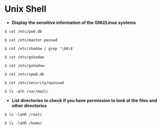# Unix Shell

- **Display the sensitive information of the GNU/Linux systems**

`$ cat /etc/pwd.db`

`$ cat /etc/master.passwd`

`$ cat /etc/shadow | grep '\$6\$'`

`$ cat /etc/gshadow`

`$ cat /etc/gshadow-`

`$ cat /etc/spwd.db`

`$ cat /etc/security/opasswd`

`$ ls -alh /var/mail/`

- **List directories to check if you have permission to look at the files and other directories**

`$ ls -lahR /root/`

`$ ls -lahR /home/`